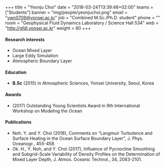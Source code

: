 +++
title = "Yeonju Choi"
date = "2018-03-24T13:39:46+02:00"
teams = ["Students"]
banner = "img/people/yeonjuchoi.png"
email = "ywn0709@yonsei.ac.kr"
job = "Combined M.Sc./Ph.D. student"
phone = ""
room = "Geophysical Fluid Dynamics Laboratory / Science Hall 534"
web = "http://gfdl.yonsei.ac.kr"
weight = 60
+++

#### Research interests
+ Ocean Mixed Layer
+ Large Eddy Simulation
+ Atmospheric Boundary Layer

#### Education
+ **B.Sc** (2015) in Atmospheric Sciences, Yonsei University, Seoul, Korea

#### Awards
 + (2017) Outstanding Young Scientists Award in 9th International Workshop on Modeling the Ocean

#### Publications
+ Noh. Y. and Y. Choi (2018), Comments on “Langmuir Turbulence and Surface Heating in the Ocean Surface Boundary Layer”, J. Phys. Oceanogr., 455-458.
+ Ok. H., Y. Noh, and Y. Choi (2017), Influence of Pycnocline Smoothing and Subgrid-Scale Variability of Density Profiles on the Determination of Mixed Layer Depth, J. Atmos. Oceanic Technol., 34, 2083-2101.

